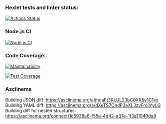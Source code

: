 ### Hexlet tests and linter status:
[![Actions Status](https://github.com/ivan-fedoroff/backend-project-lvl2/workflows/hexlet-check/badge.svg)](https://github.com/ivan-fedoroff/backend-project-lvl2/actions)

### Node.js CI
[![Node.js CI](https://github.com/ivan-fedoroff/backend-project-lvl2/actions/workflows/node.js.yml/badge.svg)](https://github.com/ivan-fedoroff/backend-project-lvl2/actions/workflows/node.js.yml)

### Code Coverage:
[![Maintainability](https://api.codeclimate.com/v1/badges/e9c319f0f8130fb95c89/maintainability)](https://codeclimate.com/github/ivan-fedoroff/backend-project-lvl2/maintainability)

[![Test Coverage](https://api.codeclimate.com/v1/badges/e9c319f0f8130fb95c89/test_coverage)](https://codeclimate.com/github/ivan-fedoroff/backend-project-lvl2/test_coverage)

### Asciinema
Building  JSON diff:
https://asciinema.org/a/jhqaFt3RUJL23bC0XK5v1C1xs
Building YAML diff:
https://asciinema.org/a/dXeTS7OndP3aXL3zvFroimyLG
Building diff for nested structures:
https://asciinema.org/connect/1e5938a6-f55e-4d42-a37e-1f3a11940da9